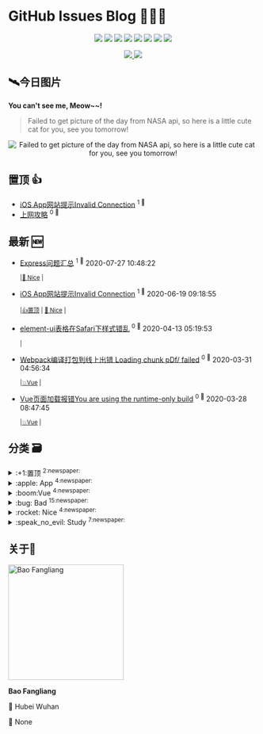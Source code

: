 
# GitHub Issues Blog :tada::tada::tada:

<p align='center'>
    <img src="https://badgen.net/circleci/github/Bobjoy/bobjoy.github.io"/>
    <img src="https://badgen.net/badge/labels/6"/>
    <img src="https://badgen.net/badge/issues/36"/>
    <img src="https://badgen.net/badge/last-commit/2020-08-06 00:07:15"/>
    <img src="https://badgen.net/github/forks/Bobjoy/bobjoy.github.io"/>
    <img src="https://badgen.net/github/stars/Bobjoy/bobjoy.github.io"/>
    <img src="https://badgen.net/github/watchers/Bobjoy/bobjoy.github.io"/>
    <img src="https://badgen.net/github/release/Bobjoy/bobjoy.github.io"/>
</p>

<p align='center'>
    <a href="https://github.com/Bobjoy/visitor-count-badge">
        <img src="https://visitor-count-badge.herokuapp.com/total.svg?repo_id=Bobjoy.bobjoy.github.io"/>
    </a>
    <a href="https://github.com/Bobjoy/visitor-count-badge">
        <img src="https://visitor-count-badge.herokuapp.com/today.svg?repo_id=Bobjoy.bobjoy.github.io"/>
    </a>
</p>

## :artificial_satellite:今日图片

**You can't see me, Meow~~!**

> Failed to get picture of the day from NASA api, so here is a little cute cat for you, see you tomorrow!

<center>
    <img src="https://http.cat/404.jpg" title="You can't see me, Meow~~!" alt="Failed to get picture of the day from NASA api, so here is a little cute cat for you, see you tomorrow!"/>
</center>


## 置顶 :thumbsup: 
- [iOS App网站提示Invalid Connection](https://github.com/Bobjoy/bobjoy.github.io/issues/35)  <sup>1 :speech_balloon:</sup>  	 
- [上网攻略](https://github.com/Bobjoy/bobjoy.github.io/issues/29)  <sup>0 :speech_balloon:</sup>  	 
## 最新 :new: 
- [Express问题汇总](https://github.com/Bobjoy/bobjoy.github.io/issues/36) <sup>1 :speech_balloon:</sup>  			 2020-07-27 10:48:22

 	<sub>|</sub><sub>[:rocket: Nice](https://github.com/Bobjoy/bobjoy.github.io/labels/%3Arocket%3A%20Nice)	|	</sub>

- [iOS App网站提示Invalid Connection](https://github.com/Bobjoy/bobjoy.github.io/issues/35) <sup>1 :speech_balloon:</sup>  			 2020-06-19 09:18:55

 	<sub>|</sub><sub>[:+1:置顶](https://github.com/Bobjoy/bobjoy.github.io/labels/%3A%2B1%3A%E7%BD%AE%E9%A1%B6)	|	</sub><sub>[:rocket: Nice](https://github.com/Bobjoy/bobjoy.github.io/labels/%3Arocket%3A%20Nice)	|	</sub>

- [element-ui表格在Safari下样式错乱](https://github.com/Bobjoy/bobjoy.github.io/issues/34) <sup>0 :speech_balloon:</sup>  			 2020-04-13 05:19:53

 	<sub>|</sub>

- [Webpack编译打包到线上出错 Loading chunk pDf/ failed](https://github.com/Bobjoy/bobjoy.github.io/issues/33) <sup>0 :speech_balloon:</sup>  			 2020-03-31 04:56:34

 	<sub>|</sub><sub>[:boom:Vue](https://github.com/Bobjoy/bobjoy.github.io/labels/%3Aboom%3AVue)	|	</sub>

- [Vue页面加载报错You are using the runtime-only build](https://github.com/Bobjoy/bobjoy.github.io/issues/32) <sup>0 :speech_balloon:</sup>  			 2020-03-28 08:47:45

 	<sub>|</sub><sub>[:boom:Vue](https://github.com/Bobjoy/bobjoy.github.io/labels/%3Aboom%3AVue)	|	</sub>

## 分类  :card_file_box: 

<details>
<summary>:+1:置顶	<sup>2:newspaper:</sup></summary>

- [iOS App网站提示Invalid Connection](https://github.com/Bobjoy/bobjoy.github.io/issues/35)  <sup>1 :speech_balloon:</sup>  	 
- [上网攻略](https://github.com/Bobjoy/bobjoy.github.io/issues/29)  <sup>0 :speech_balloon:</sup>  	 


</details>

<details>
<summary>:apple: App	<sup>4:newspaper:</sup></summary>

- [Mac启动app，报错“Code Signature Invalid”](https://github.com/Bobjoy/bobjoy.github.io/issues/27)  <sup>0 :speech_balloon:</sup>  	 
- [NavicatPremium12无限重置试用脚本（MacOS版）](https://github.com/Bobjoy/bobjoy.github.io/issues/19)  <sup>0 :speech_balloon:</sup>  	 
- [Eclipse启动卡死](https://github.com/Bobjoy/bobjoy.github.io/issues/5)  <sup>0 :speech_balloon:</sup>  	 
- [“XXX.app”已损坏，打不开。 您应该将它移到废纸篓](https://github.com/Bobjoy/bobjoy.github.io/issues/1)  <sup>0 :speech_balloon:</sup>  	 


</details>

<details>
<summary>:boom:Vue	<sup>4:newspaper:</sup></summary>

- [Webpack编译打包到线上出错 Loading chunk pDf/ failed](https://github.com/Bobjoy/bobjoy.github.io/issues/33)  <sup>0 :speech_balloon:</sup>  	 
- [Vue页面加载报错You are using the runtime-only build](https://github.com/Bobjoy/bobjoy.github.io/issues/32)  <sup>0 :speech_balloon:</sup>  	 
- [Vue打包编译报错 core-js](https://github.com/Bobjoy/bobjoy.github.io/issues/31)  <sup>0 :speech_balloon:</sup>  	 
- [Vue从入坑到出坑](https://github.com/Bobjoy/bobjoy.github.io/issues/23)  <sup>0 :speech_balloon:</sup>  	 


</details>

<details>
<summary>:bug: Bad	<sup>15:newspaper:</sup></summary>

- [ssh Too many authentication failures](https://github.com/Bobjoy/bobjoy.github.io/issues/30)  <sup>0 :speech_balloon:</sup>  	 
- [Required String[] parameter 'xxx' is not present](https://github.com/Bobjoy/bobjoy.github.io/issues/24)  <sup>0 :speech_balloon:</sup>  	 
- [RVM is not a function](https://github.com/Bobjoy/bobjoy.github.io/issues/22)  <sup>0 :speech_balloon:</sup>  	 
- [activiti保存模型时报Enclosed Exception: 元素类型 "path" 必须后跟属性规范 ">" 或 "/>"错误解决方法](https://github.com/Bobjoy/bobjoy.github.io/issues/21)  <sup>0 :speech_balloon:</sup>  	 
- [ORA-06553: PLS-306: 调用 'OGC_X' 时参数个数或类型错误](https://github.com/Bobjoy/bobjoy.github.io/issues/20)  <sup>0 :speech_balloon:</sup>  	 
- [git pull的时候报错：fatal: protocol error: bad pack header](https://github.com/Bobjoy/bobjoy.github.io/issues/17)  <sup>0 :speech_balloon:</sup>  	 
- [supervisor unknown error making dispatchers for 'nginx': EACCES](https://github.com/Bobjoy/bobjoy.github.io/issues/16)  <sup>0 :speech_balloon:</sup>  	 
- [解决Mac java.net Local host name unknown error的方法](https://github.com/Bobjoy/bobjoy.github.io/issues/14)  <sup>0 :speech_balloon:</sup>  	 
- [site-functions is not writable](https://github.com/Bobjoy/bobjoy.github.io/issues/13)  <sup>0 :speech_balloon:</sup>  	 
- [zsh compinit: insecure directories](https://github.com/Bobjoy/bobjoy.github.io/issues/12)  <sup>0 :speech_balloon:</sup>  	 
- [Eclipse异常之Could not write metadata for "xxx"](https://github.com/Bobjoy/bobjoy.github.io/issues/11)  <sup>0 :speech_balloon:</sup>  	 
- [写gulp流的时候报错](https://github.com/Bobjoy/bobjoy.github.io/issues/9)  <sup>0 :speech_balloon:</sup>  	 
- [git-credential-winstore.exe": No such file or directory](https://github.com/Bobjoy/bobjoy.github.io/issues/8)  <sup>0 :speech_balloon:</sup>  	 
- [MySQL下出现Unknown column 'xxx' in 'on clause'的解决方法](https://github.com/Bobjoy/bobjoy.github.io/issues/6)  <sup>0 :speech_balloon:</sup>  	 
- [JDWP Transport dt_socket failed to initialize](https://github.com/Bobjoy/bobjoy.github.io/issues/2)  <sup>0 :speech_balloon:</sup>  	 


</details>

<details>
<summary>:rocket: Nice	<sup>4:newspaper:</sup></summary>

- [Express问题汇总](https://github.com/Bobjoy/bobjoy.github.io/issues/36)  <sup>1 :speech_balloon:</sup>  	 
- [iOS App网站提示Invalid Connection](https://github.com/Bobjoy/bobjoy.github.io/issues/35)  <sup>1 :speech_balloon:</sup>  	 
- [上网攻略](https://github.com/Bobjoy/bobjoy.github.io/issues/29)  <sup>0 :speech_balloon:</sup>  	 
- [kali最新国内源](https://github.com/Bobjoy/bobjoy.github.io/issues/26)  <sup>0 :speech_balloon:</sup>  	 


</details>

<details>
<summary>:speak_no_evil: Study	<sup>7:newspaper:</sup></summary>

- [docker在不影响运行的情况下进入容器](https://github.com/Bobjoy/bobjoy.github.io/issues/28)  <sup>0 :speech_balloon:</sup>  	 
- [Content-Disposition](https://github.com/Bobjoy/bobjoy.github.io/issues/25)  <sup>0 :speech_balloon:</sup>  	 
- [Vue从入坑到出坑](https://github.com/Bobjoy/bobjoy.github.io/issues/23)  <sup>0 :speech_balloon:</sup>  	 
- [mysql授权root远程访问](https://github.com/Bobjoy/bobjoy.github.io/issues/15)  <sup>0 :speech_balloon:</sup>  	 
- [国内较快的maven镜像](https://github.com/Bobjoy/bobjoy.github.io/issues/7)  <sup>0 :speech_balloon:</sup>  	 
- [Win10系统离线安装.NET Framework小技巧](https://github.com/Bobjoy/bobjoy.github.io/issues/4)  <sup>0 :speech_balloon:</sup>  	 
- [MySQL自定义安装Windows服务](https://github.com/Bobjoy/bobjoy.github.io/issues/3)  <sup>6 :speech_balloon:</sup>  	 


</details>

## 关于:boy:

[<img alt="Bao Fangliang" src="https://avatars0.githubusercontent.com/u/3348553?v=4" width="233"/>](https://github.com/Bobjoy)

**Bao Fangliang**

:round_pushpin: Hubei Wuhan

:black_flag: None

